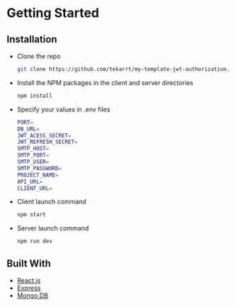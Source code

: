 # Getting Started

## Installation

- Clone the repo
  
  ```bash
  git clone https://github.com/tekarrt/my-template-jwt-authorization.git
  ```

- Install the NPM packages in the client and server directories

    ```bash
    npm install
    ```

- Specify your values in .env files

    ```bash
    PORT= 
    DB_URL= 
    JWT_ACESS_SECRET= 
    JWT_REFRESH_SECRET= 
    SMTP_HOST=
    SMTP_PORT=
    SMTP_USER=
    SMTP_PASSWORD=
    PROJECT_NAME= 
    API_URL=
    CLIENT_URL=
    ```

- Сlient launch command
    ```bash
    npm start
    ```
- Server launch command
    ```bash
    npm run dev
    ```

## Built With
- <a href='https://reactjs.org/'>React.js</a>
- <a href='https://expressjs.com/'>Express</a>
- <a href='https://www.mongodb.com/'>Mongo DB</a>
